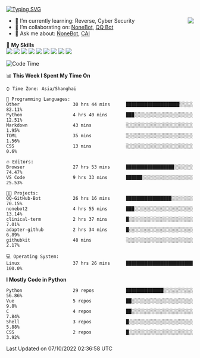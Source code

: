 [![Typing SVG](https://readme-typing-svg.herokuapp.com?size=25&duration=2500&color=8C43EA&vCenter=true&width=200&height=40&lines=Hi+there+%F0%9F%91%8B%F0%9F%8F%BB;I'm+yanyongyu)](https://git.io/typing-svg)

<a href="#">
  <img align="right" src="https://github-readme-stats.vercel.app/api?username=yanyongyu&count_private=true&show_icons=true&bg_color=15,f2f7fd,E0EAFC" />
</a>

- 🌱 I’m currently learning: Reverse, Cyber Security
- 👯 I’m collaborating on: [NoneBot](https://github.com/nonebot), [QQ Bot](https://github.com/Mrs4s/go-cqhttp)
- 💬 Ask me about: [NoneBot](https://github.com/nonebot), [CAI](https://github.com/cscs181/CAI)

🌟 **My Skills**  
![](https://img.shields.io/badge/-Python-3e74a2?style=flat-square&logo=Python&logoColor=fff)
![](https://img.shields.io/badge/-Node.js-339933?style=flat-square&logo=Node.js&logoColor=fff)
![](https://img.shields.io/badge/-Vue-4fc08d?style=flat-square&logo=Vue.js&logoColor=fff)
![](https://img.shields.io/badge/-React-2d98ce?style=flat-square&logo=React&logoColor=fff)
![](https://img.shields.io/badge/-Docker-2496ED?style=flat-square&logo=Docker&logoColor=fff)
![](https://img.shields.io/badge/-Linux-000000?style=flat-square&logo=Linux&logoColor=fff)
![](https://img.shields.io/badge/-MySQL-4479A1?style=flat-square&logo=MySQL&logoColor=fff)
![](https://img.shields.io/badge/-Redis-DC382D?style=flat-square&logo=Redis&logoColor=fff)
![](https://img.shields.io/badge/-MongoDB-47A248?style=flat-square&logo=MongoDB&logoColor=fff)

<!--START_SECTION:waka-->
![Code Time](http://img.shields.io/badge/Code%20Time-2%2C960%20hrs%2017%20mins-blue)

📊 **This Week I Spent My Time On** 

```text
⌚︎ Time Zone: Asia/Shanghai

💬 Programming Languages: 
Other                    30 hrs 44 mins      ████████████████████░░░░░   82.11% 
Python                   4 hrs 40 mins       ███░░░░░░░░░░░░░░░░░░░░░░   12.51% 
Markdown                 43 mins             ░░░░░░░░░░░░░░░░░░░░░░░░░   1.95% 
TOML                     35 mins             ░░░░░░░░░░░░░░░░░░░░░░░░░   1.56% 
CSS                      13 mins             ░░░░░░░░░░░░░░░░░░░░░░░░░   0.6%

🔥 Editors: 
Browser                  27 hrs 53 mins      ██████████████████░░░░░░░   74.47% 
VS Code                  9 hrs 33 mins       ██████░░░░░░░░░░░░░░░░░░░   25.53%

🐱‍💻 Projects: 
QQ-GitHub-Bot            26 hrs 16 mins      █████████████████░░░░░░░░   70.15% 
nonebot2                 4 hrs 55 mins       ███░░░░░░░░░░░░░░░░░░░░░░   13.14% 
clinical-term            2 hrs 37 mins       █░░░░░░░░░░░░░░░░░░░░░░░░   7.01% 
adapter-github           2 hrs 34 mins       █░░░░░░░░░░░░░░░░░░░░░░░░   6.89% 
githubkit                48 mins             ░░░░░░░░░░░░░░░░░░░░░░░░░   2.17%

💻 Operating System: 
Linux                    37 hrs 26 mins      █████████████████████████   100.0%

```

**I Mostly Code in Python** 

```text
Python                   29 repos            ██████████████░░░░░░░░░░░   56.86% 
Vue                      5 repos             ██░░░░░░░░░░░░░░░░░░░░░░░   9.8% 
C                        4 repos             ██░░░░░░░░░░░░░░░░░░░░░░░   7.84% 
Shell                    3 repos             █░░░░░░░░░░░░░░░░░░░░░░░░   5.88% 
CSS                      2 repos             █░░░░░░░░░░░░░░░░░░░░░░░░   3.92%

```



 Last Updated on 07/10/2022 02:36:58 UTC
<!--END_SECTION:waka-->
